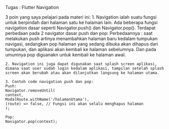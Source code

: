Tugas		: Flutter Navigation

3 poin yang saya pelajari pada materi ini:
    1. Navigation ialah suatu fungsi untuk berpindah dari halaman satu ke halaman lain. Ada beberapa fungsi navigation dasar seperti Navigator.push() dan Navigator.pop().
    Terdapat perbedaan pada 2 navigator dasar push dan pop:
    Perbedaannya : saat melakukan push artinya menambahkan halaman baru kedalam tumpukan navigasi, sedangkan pop halaman yang sedang dibuka akan dihapus dari tumpukan, dan aplikasi akan kembali ke halaman sebelumnya. Dan pada umumnya pop diguanakn untuk kembali ke halaman awal.

    2. Navigation ini juga dapat digunakan saat splash screen aplikasi, dimana saat user sudah login kedalam aplikasi, tampilan setelah splash screen akan berubah atau akan dilanjutkan langsung ke halaman utama.

    3. Contoh code navigation push dan pop:
    Push:
    Navigator.removeUntil(
    context,
    ModalRoute.withName('/halamanUtama'),
    (route) => false, // Fungsi ini akan selalu menghapus halaman
    );

    Pop:
    Navigator.pop(context);